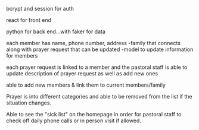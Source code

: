 bcrypt and session for auth

react for front end

python for back end...with faker for data

each member has name, phone number, address 
    -family that connects along with prayer request that can be updated
    -model to update information for members

each prayer request is linked to a member and the pastoral staff is able to update description of prayer request as well as add new ones

able to add new members & link them to current members/family

Prayer is into different categories and able to be removed from the list if the situation changes.

Able to see the "sick list" on the homepage in order for pastoral staff to check off daily phone calls or in person visit if allowed.